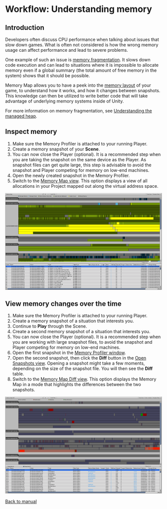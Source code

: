 # Workflow: Understanding memory

## Introduction

Developers often discuss CPU performance when talking about issues that slow down games. What is often not considered is how the wrong memory usage can affect performance and lead to severe problems. 

One example of such an issue is [memory fragmentation](https://en.wikipedia.org/wiki/Fragmentation_(computing)). It slows down code execution and can lead to situations where it is impossible to allocate memory even if a global summary (the total amount of free memory in the system) shows that it should be possible.

Memory Map allows you to have a peek into the [memory layout](https://www.cs.utah.edu/~germain/PPS/Topics/memory_layout.html) of your game, to understand how it works, and how it changes between snapshots. This knowledge can then be utilized to write better code that will take advantage of underlying memory systems inside of Unity.

For more information on memory fragmentation, see [Understanding the managed heap](https://docs.unity3d.com/Manual/BestPracticeUnderstandingPerformanceInUnity4-1.html).

## Inspect memory

1. Make sure the Memory Profiler is attached to your running Player.
2. Create a memory snapshot of your __Scene__.
3. You can now close the Player (optional). It is a recommended step when you are taking the snapshot on the same device as the Player. As snapshot files can get quite large, this step is advisable to avoid the snapshot and Player competing for memory on low-end machines.
4. Open the newly created snapshot in the Memory Profiler.
5. Switch to the [Memory Map view](memory-map.md). This option displays a view of all allocations in your Project mapped out along the virtual address space. 

![Memory Map view of Memory Profiler window](images/Memory-Map.png)

## View memory changes over the time

1. Make sure the Memory Profiler is attached to your running Player.
2. Create a memory snapshot of a situation that interests you.
3. Continue to __Play__ through the Scene.
4. Create a second memory snapshot of a situation that interests you.
5. You can now close the Player (optional). It is a recommended step when you are working with large snapshot files, to avoid the snapshot and Player competing for memory on low-end machines.
6. Open the first snapshot in the [Memory Profiler window](memory-profiler-window.md).
7. Open the second snapshot, then click the __Diff__ button in the [Open Snapshots view](workbench.md#open-snapshots-view). Opening a snapshot might take a few moments, depending on the size of the snapshot file. You will then see the __Diff__ table.
8. Switch to the [Memory Map Diff view](memory-map.md#memory-map-diff-view). This option displays the Memory Map in a mode that highlights the differences between the two snapshots.

![Memory Map Diff view of Memory Profiler](images/Memory-Map-Diff-view.png)



[Back to manual](manual.md)